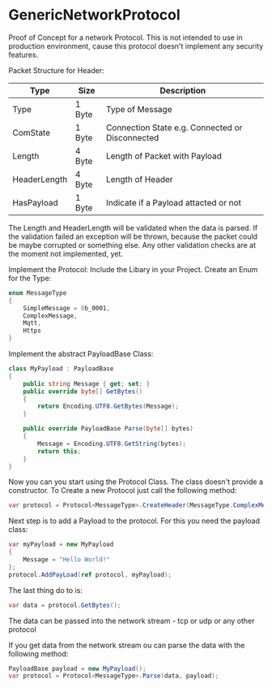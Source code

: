 # GenericNetworkProtocol

Proof of Concept for a network Protocol. This is not intended to use in production environment, cause this protocol doesn't implement any security features.

Packet Structure for Header:

Type | Size | Description
------------ | ------------- | -------------
Type | 1 Byte | Type of Message
ComState | 1 Byte | Connection State e.g. Connected or Disconnected
Length | 4 Byte | Length of Packet with Payload
HeaderLength | 4 Byte | Length of Header
HasPayload | 1 Byte | Indicate if a Payload attacted or not

The Length and HeaderLength will be validated when the data is parsed. If the validation failed an exception will be thrown, 
because the packet could be maybe corrupted or something else. Any other validation checks are at the moment not implemented, yet.

Implement the Protocol:
Include the Libary in your Project. Create an Enum for the Type:
```csharp
enum MessageType 
{
    SimpleMessage = 0b_0001,
    ComplexMessage,
    Mqtt,
    Https
}
```

Implement the abstract PayloadBase Class:
```csharp
class MyPayload : PayloadBase
{
    public string Message { get; set; }
    public override byte[] GetBytes()
    {
        return Encoding.UTF8.GetBytes(Message);
    }

    public override PayloadBase Parse(byte[] bytes)
    {
        Message = Encoding.UTF8.GetString(bytes);
        return this;
    }
}
```

Now you can you start using the Protocol Class. The class doesn't provide a constructor. To Create a new Protocol just call the following method:
```csharp
var protocol = Protocol<MessageType>.CreateHeader(MessageType.ComplexMessage, ComState.Connect);
```

Next step is to add a Payload to the protocol. For this you need the payload class:
```csharp
var myPayload = new MyPayload
{
    Message = "Hello World!"
};
protocol.AddPayLoad(ref protocol, myPayload);
```

The last thing do to is:
```csharp
var data = protocol.GetBytes();
```
The data can be passed into the network stream - tcp or udp or any other protocol

If you get data from the network stream ou can parse the data with the following method:
```csharp
PayloadBase payload = new MyPayload();
var protocol = Protocol<MessageType>.Parse(data, payload);
```
